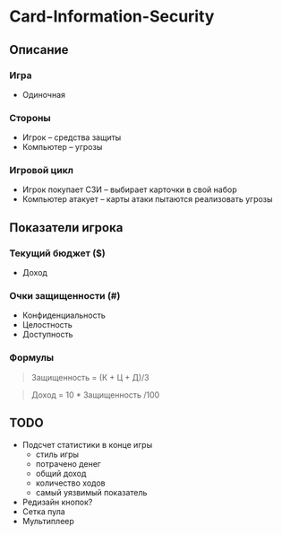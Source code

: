# Card-Information-Security
## Описание
### Игра
* Одиночная
### Стороны
* Игрок – средства защиты
* Компьютер – угрозы
### Игровой цикл
* Игрок покупает СЗИ – выбирает карточки в свой набор
* Компьютер атакует – карты атаки пытаются реализовать угрозы

## Показатели игрока
### Текущий бюджет ($)
* Доход
### Очки защищенности (#)
* Конфиденциальность
* Целостность
* Доступность

### Формулы
> Защищенность = (К + Ц + Д)/3

> Доход = 10 * Защищенность /100

## TODO
* Подсчет статистики в конце игры
  * стиль игры
  * потрачено денег
  * общий доход
  * количество ходов
  * самый уязвимый показатель
* Редизайн кнопок?
* Сетка пула
* Мультиплеер
